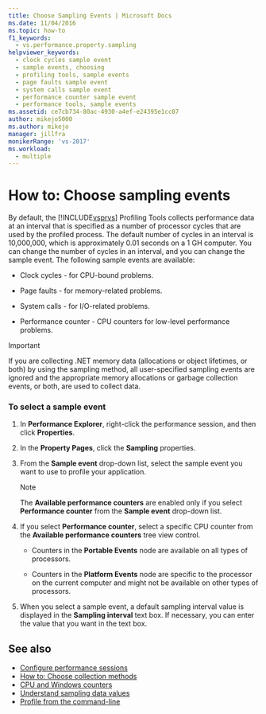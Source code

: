 ```yaml
---
title: Choose Sampling Events | Microsoft Docs
ms.date: 11/04/2016
ms.topic: how-to
f1_keywords: 
  - vs.performance.property.sampling
helpviewer_keywords: 
  - clock cycles sample event
  - sample events, choosing
  - profiling tools, sample events
  - page faults sample event
  - system calls sample event
  - performance counter sample event
  - performance tools, sample events
ms.assetid: ce7cb734-80ac-4930-a4ef-e24395e1cc07
author: mikejo5000
ms.author: mikejo
manager: jillfra
monikerRange: 'vs-2017'
ms.workload: 
  - multiple
---
```

# How to: Choose sampling events
By default, the [!INCLUDE[vsprvs](../code-quality/includes/vsprvs_md.md)] Profiling Tools collects performance data at an interval that is specified as a number of processor cycles that are used by the profiled process. The default number of cycles in an interval is 10,000,000, which is approximately 0.01 seconds on a 1 GH computer. You can change the number of cycles in an interval, and you can change the sample event. The following sample events are available:

- Clock cycles - for CPU-bound problems.

- Page faults - for memory-related problems.

- System calls - for I/O-related problems.

- Performance counter - CPU counters for low-level performance problems.

> [!IMPORTANT]
> If you are collecting .NET memory data (allocations or object lifetimes, or both) by using the sampling method, all user-specified sampling events are ignored and the appropriate memory allocations or garbage collection events, or both, are used to collect data.

### To select a sample event

1. In **Performance Explorer**, right-click the performance session, and then click **Properties**.

2. In the **Property Pages**, click the **Sampling** properties.

3. From the **Sample event** drop-down list, select the sample event you want to use to profile your application.

    > [!NOTE]
    > The **Available performance counters** are enabled only if you select **Performance counter** from the **Sample event** drop-down list.

4. If you select **Performance counter**, select a specific CPU counter from the **Available performance counters** tree view control.

    - Counters in the **Portable Events** node are available on all types of processors.

    - Counters in the **Platform Events** node are specific to the processor on the current computer and might not be available on other types of processors.

5. When you select a sample event, a default sampling interval value is displayed in the **Sampling interval** text box. If necessary, you can enter the value that you want in the text box.

## See also
- [Configure performance sessions](../profiling/configuring-performance-sessions.md)
- [How to: Choose collection methods](../profiling/how-to-choose-collection-methods.md)
- [CPU and Windows counters](../profiling/cpu-and-windows-counters.md)
- [Understand sampling data values](../profiling/understanding-sampling-data-values.md)
- [Profile from the command-line](../profiling/using-the-profiling-tools-from-the-command-line.md)
